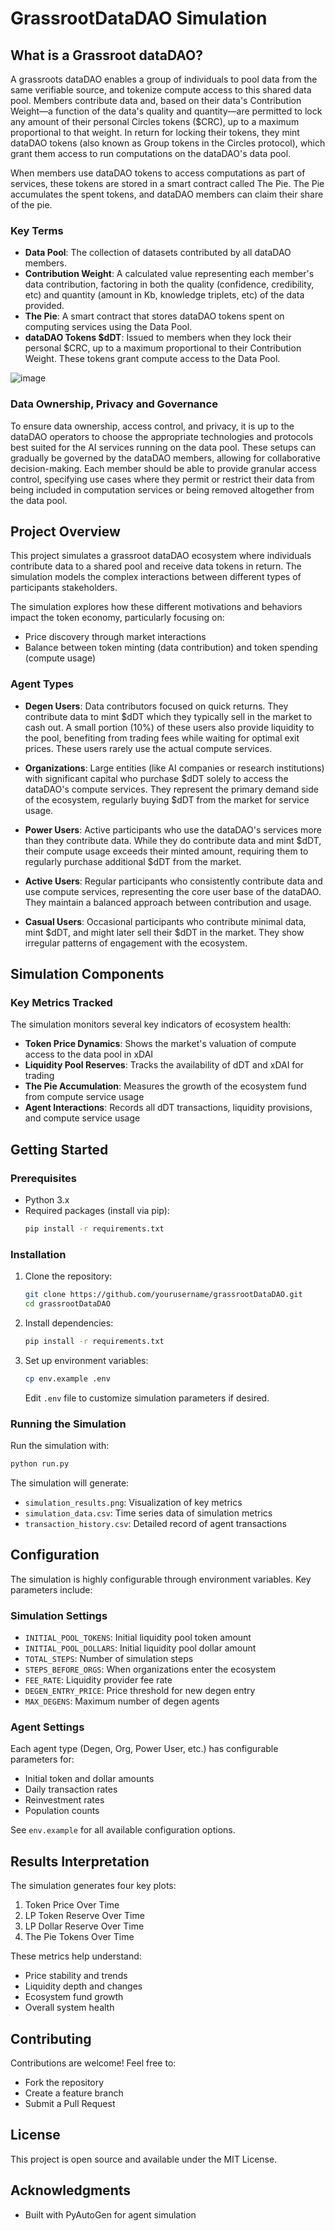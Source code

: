 # GrassrootDataDAO Simulation

## What is a Grassroot dataDAO?

A grassroots dataDAO enables a group of individuals to pool data from the same verifiable source, and tokenize compute access to this shared data pool. Members contribute data and, based on their data's Contribution Weight—a function of the data's quality and quantity—are permitted to lock any amount of their personal Circles tokens ($CRC), up to a maximum proportional to that weight. In return for locking their tokens, they mint dataDAO tokens (also known as Group tokens in the Circles protocol), which grant them access to run computations on the dataDAO's data pool.

When members use dataDAO tokens to access computations as part of services, these tokens are stored in a smart contract called The Pie. The Pie accumulates the spent tokens, and dataDAO members can claim their share of the pie.

### Key Terms
- **Data Pool**: The collection of datasets contributed by all dataDAO members.
- **Contribution Weight**: A calculated value representing each member's data contribution, factoring in both the quality (confidence, credibility, etc) and quantity (amount in Kb, knowledge triplets, etc) of the data provided.
- **The Pie**: A smart contract that stores dataDAO tokens spent on computing services using the Data Pool.
- **dataDAO Tokens $dDT**: Issued to members when they lock their personal $CRC, up to a maximum proportional to their Contribution Weight. These tokens grant compute access to the Data Pool.

![image](https://github.com/user-attachments/assets/e759dc56-83a1-4e9c-a42d-7967f5560a2b)



### Data Ownership, Privacy and Governance
To ensure data ownership, access control, and privacy, it is up to the dataDAO operators to choose the appropriate technologies and protocols best suited for the AI services running on the data pool. These setups can gradually be governed by the dataDAO members, allowing for collaborative decision-making. Each member should be able to provide granular access control, specifying use cases where they permit or restrict their data from being included in computation services or being removed altogether from the data pool.

## Project Overview

This project simulates a grassroot dataDAO ecosystem where individuals contribute data to a shared pool and receive data tokens in return. The simulation models the complex interactions between different types of participants stakeholders.

The simulation explores how these different motivations and behaviors impact the token economy, particularly focusing on:
- Price discovery through market interactions
- Balance between token minting (data contribution) and token spending (compute usage)

### Agent Types

- **Degen Users**: Data contributors focused on quick returns. They contribute data to mint $dDT which they typically sell in the market to cash out. A small portion (10%) of these users also provide liquidity to the pool, benefiting from trading fees while waiting for optimal exit prices. These users rarely use the actual compute services.

- **Organizations**: Large entities (like AI companies or research institutions) with significant capital who purchase $dDT solely to access the dataDAO's compute services. They represent the primary demand side of the ecosystem, regularly buying $dDT from the market for service usage.

- **Power Users**: Active participants who use the dataDAO's services more than they contribute data. While they do contribute data and mint $dDT, their compute usage exceeds their minted amount, requiring them to regularly purchase additional $dDT from the market.

- **Active Users**: Regular participants who consistently contribute data and use compute services, representing the core user base of the dataDAO. They maintain a balanced approach between contribution and usage.

- **Casual Users**: Occasional participants who contribute minimal data, mint $dDT, and might later sell their $dDT in the market. They show irregular patterns of engagement with the ecosystem.

## Simulation Components

### Key Metrics Tracked

The simulation monitors several key indicators of ecosystem health:

- **Token Price Dynamics**: Shows the market's valuation of compute access to the data pool in xDAI
- **Liquidity Pool Reserves**: Tracks the availability of dDT and xDAI for trading
- **The Pie Accumulation**: Measures the growth of the ecosystem fund from compute service usage
- **Agent Interactions**: Records all dDT transactions, liquidity provisions, and compute service usage

## Getting Started

### Prerequisites

- Python 3.x
- Required packages (install via pip):
  ```bash
  pip install -r requirements.txt
  ```

### Installation

1. Clone the repository:
   ```bash
   git clone https://github.com/yourusername/grassrootDataDAO.git
   cd grassrootDataDAO
   ```

2. Install dependencies:
   ```bash
   pip install -r requirements.txt
   ```

3. Set up environment variables:
   ```bash
   cp env.example .env
   ```
   Edit `.env` file to customize simulation parameters if desired.

### Running the Simulation

Run the simulation with:
```bash
python run.py
```

The simulation will generate:
- `simulation_results.png`: Visualization of key metrics
- `simulation_data.csv`: Time series data of simulation metrics
- `transaction_history.csv`: Detailed record of agent transactions

## Configuration

The simulation is highly configurable through environment variables. Key parameters include:

### Simulation Settings
- `INITIAL_POOL_TOKENS`: Initial liquidity pool token amount
- `INITIAL_POOL_DOLLARS`: Initial liquidity pool dollar amount
- `TOTAL_STEPS`: Number of simulation steps
- `STEPS_BEFORE_ORGS`: When organizations enter the ecosystem
- `FEE_RATE`: Liquidity provider fee rate
- `DEGEN_ENTRY_PRICE`: Price threshold for new degen entry
- `MAX_DEGENS`: Maximum number of degen agents

### Agent Settings
Each agent type (Degen, Org, Power User, etc.) has configurable parameters for:
- Initial token and dollar amounts
- Daily transaction rates
- Reinvestment rates
- Population counts

See `env.example` for all available configuration options.

## Results Interpretation

The simulation generates four key plots:
1. Token Price Over Time
2. LP Token Reserve Over Time
3. LP Dollar Reserve Over Time
4. The Pie Tokens Over Time

These metrics help understand:
- Price stability and trends
- Liquidity depth and changes
- Ecosystem fund growth
- Overall system health

## Contributing

Contributions are welcome! Feel free to:
- Fork the repository
- Create a feature branch
- Submit a Pull Request

## License

This project is open source and available under the MIT License.

## Acknowledgments

- Built with PyAutoGen for agent simulation
